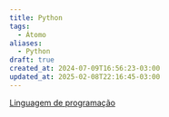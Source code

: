 ```yaml
---
title: Python
tags:
  - Átomo
aliases:
  - Python
draft: true
created_at: 2024-07-09T16:56:23-03:00
updated_at: 2025-02-08T22:16:45-03:00
---
```


[Linguagem de programação](../../08/atomo/Linguagem_de_programacao.md)

